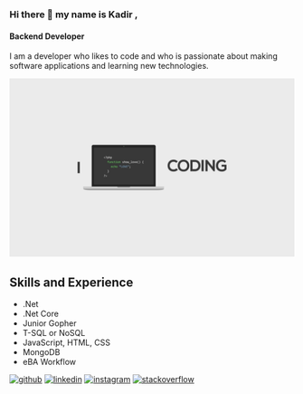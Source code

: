 ### Hi there 👋 my name is Kadir ,
#### Backend Developer
I am a developer who likes to code and who is passionate about making software applications and learning new technologies.

![Backend Developer](https://github.com/TheOryZ/TheOryZ/blob/main/wallhaven-43jrd9.jpg)

## Skills and Experience
* .Net
* .Net Core
* Junior Gopher
* T-SQL or NoSQL
* JavaScript, HTML, CSS
* MongoDB
* eBA Workflow 



[<img src='https://cdn.jsdelivr.net/npm/simple-icons@3.0.1/icons/github.svg' alt='github' height='40'>](https://github.com/TheOryZ)  [<img src='https://cdn.jsdelivr.net/npm/simple-icons@3.0.1/icons/linkedin.svg' alt='linkedin' height='40'>](https://www.linkedin.com/in/kadirrturann)  [<img src='https://cdn.jsdelivr.net/npm/simple-icons@3.0.1/icons/instagram.svg' alt='instagram' height='40'>](https://www.instagram.com/kadirrturann)  [<img src='https://cdn.jsdelivr.net/npm/simple-icons@3.0.1/icons/stackoverflow.svg' alt='stackoverflow' height='40'>](https://stackoverflow.com/users/12898065/kadir-turan)  



